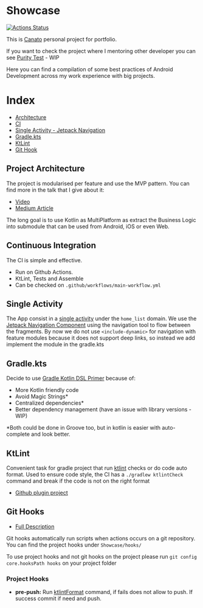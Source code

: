# Showcase
[![Actions Status](https://img.shields.io/github/workflow/status/Canato/showcase/MainCI)](https://https://github.com/Canato/showcase/actions)

This is [Canato](https://www.linkedin.com/in/vcanato/) personal project for portfolio.

If you want to check the project where I mentoring other developer you can see [Purity Test](https://github.com/Canato/Purity-Test) - WIP

Here you can find a compilation of some best practices of Android Development across my work experience with big projects.

# Index

- [Architecture](#project-architecture)
- [CI](#continuous-integration)
- [Single Activity - Jetpack Navigation](#single-activity) 
- [Gradle.kts](#gradle.kts) 
- [KtLint](#ktlint) 
- [Git Hook](#git-hooks)

## Project Architecture

The project is modularised per feature and use the MVP pattern.
You can find more in the talk that I give about it:
- [Video](https://www.youtube.com/watch?v=pxBNyLZiIVI&ab_channel=CanatoVictor)
- [Medium Article](https://medium.com/@vcanato/depop-mvp-architecture-in-android-8a7b2eed5dd2)

The long goal is to use Kotlin as MultiPlatform as extract the Business Logic into submodule that can be used from Android, iOS or even Web. 

## Continuous Integration

The CI is simple and effective.
- Run on Github Actions.
- KtLint, Tests and Assemble
- Can be checked on `.github/workflows/main-workflow.yml`

## Single Activity

The App consist in a [single activity](https://www.youtube.com/watch?v=2k8x8V77CrU&ab_channel=AndroidDevelopers) under the `home_list` domain.
We use the [Jetpack Navigation Component](https://developer.android.com/guide/navigation) using the navigation tool to flow between the fragments.
By now we do not use `<include-dynamic>` for navigation with feature modules because it does not support deep links, so instead we add implement the module in the gradle.kts 

## Gradle.kts

Decide to use [Gradle Kotlin DSL Primer](https://docs.gradle.org/current/userguide/kotlin_dsl.html) because of:

- More Kotlin friendly code
- Avoid Magic Strings*
- Centralized dependencies* 
- Better dependency management (have an issue with library versions - WIP) 

*Both could be done in Groove too, but in kotlin is easier with auto-complete and look better.

## KtLint

Convenient task for gradle project that run [ktlint](https://github.com/pinterest/ktlint) checks or do code auto format.
Used to ensure code style, the CI has a `./gradlew ktlintCheck` command and break if the code is not on the right format

- [Github plugin project](https://github.com/JLLeitschuh/ktlint-gradle)

## Git Hooks

- [Full Description](https://git-scm.com/book/en/v2/Customizing-Git-Git-Hooks)

Git hooks automatically run scripts when actions occurs on a git repository.
You can find the project hooks under `Showcase/hooks/`

To use project hooks and not git hooks on the project please run `git config core.hooksPath hooks` on your project folder

### Project Hooks
- **pre-push:** Run [ktlintFormat](#ktlint) command, if fails does not allow to push. If success commit if need and push.
